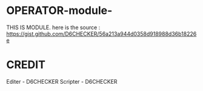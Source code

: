 # OPERATOR-module-
THIS IS MODULE.
here is the source : https://gist.github.com/D6CHECKER/56a213a944d0358d918988d36b18226e

CREDIT
==
Editer - D6CHECKER
Scripter - D6CHECKER
